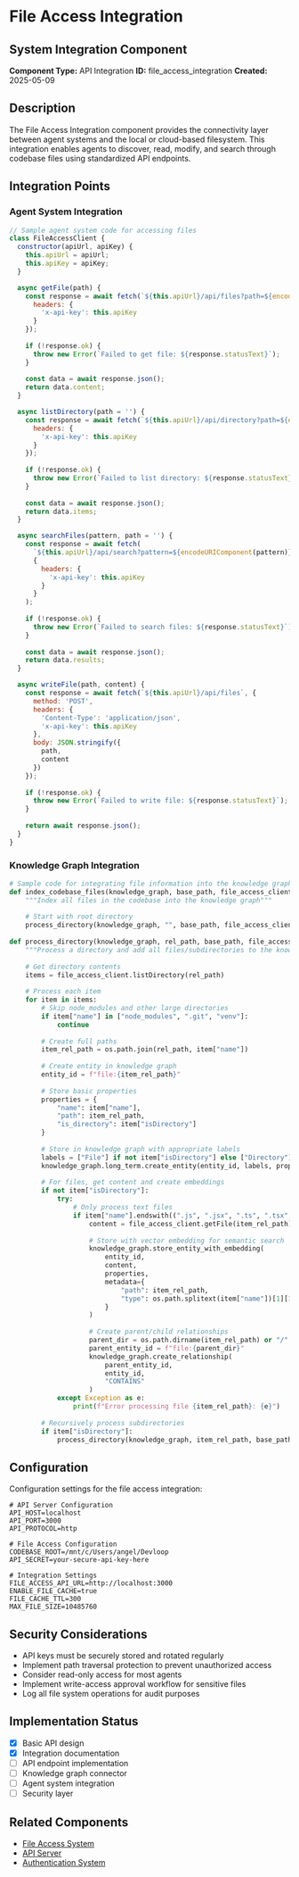 # File Access Integration

## System Integration Component

**Component Type:** API Integration
**ID:** file_access_integration
**Created:** 2025-05-09

## Description

The File Access Integration component provides the connectivity layer between agent systems and the local or cloud-based filesystem. This integration enables agents to discover, read, modify, and search through codebase files using standardized API endpoints.

## Integration Points

### Agent System Integration

```javascript
// Sample agent system code for accessing files
class FileAccessClient {
  constructor(apiUrl, apiKey) {
    this.apiUrl = apiUrl;
    this.apiKey = apiKey;
  }

  async getFile(path) {
    const response = await fetch(`${this.apiUrl}/api/files?path=${encodeURIComponent(path)}`, {
      headers: {
        'x-api-key': this.apiKey
      }
    });
    
    if (!response.ok) {
      throw new Error(`Failed to get file: ${response.statusText}`);
    }
    
    const data = await response.json();
    return data.content;
  }

  async listDirectory(path = '') {
    const response = await fetch(`${this.apiUrl}/api/directory?path=${encodeURIComponent(path)}`, {
      headers: {
        'x-api-key': this.apiKey
      }
    });
    
    if (!response.ok) {
      throw new Error(`Failed to list directory: ${response.statusText}`);
    }
    
    const data = await response.json();
    return data.items;
  }

  async searchFiles(pattern, path = '') {
    const response = await fetch(
      `${this.apiUrl}/api/search?pattern=${encodeURIComponent(pattern)}&path=${encodeURIComponent(path)}`, 
      {
        headers: {
          'x-api-key': this.apiKey
        }
      }
    );
    
    if (!response.ok) {
      throw new Error(`Failed to search files: ${response.statusText}`);
    }
    
    const data = await response.json();
    return data.results;
  }

  async writeFile(path, content) {
    const response = await fetch(`${this.apiUrl}/api/files`, {
      method: 'POST',
      headers: {
        'Content-Type': 'application/json',
        'x-api-key': this.apiKey
      },
      body: JSON.stringify({
        path,
        content
      })
    });
    
    if (!response.ok) {
      throw new Error(`Failed to write file: ${response.statusText}`);
    }
    
    return await response.json();
  }
}
```

### Knowledge Graph Integration

```python
# Sample code for integrating file information into the knowledge graph
def index_codebase_files(knowledge_graph, base_path, file_access_client):
    """Index all files in the codebase into the knowledge graph"""
    
    # Start with root directory
    process_directory(knowledge_graph, "", base_path, file_access_client)
    
def process_directory(knowledge_graph, rel_path, base_path, file_access_client):
    """Process a directory and add all files/subdirectories to the knowledge graph"""
    
    # Get directory contents
    items = file_access_client.listDirectory(rel_path)
    
    # Process each item
    for item in items:
        # Skip node_modules and other large directories
        if item["name"] in ["node_modules", ".git", "venv"]:
            continue
            
        # Create full paths
        item_rel_path = os.path.join(rel_path, item["name"])
        
        # Create entity in knowledge graph
        entity_id = f"file:{item_rel_path}"
        
        # Store basic properties
        properties = {
            "name": item["name"],
            "path": item_rel_path,
            "is_directory": item["isDirectory"]
        }
        
        # Store in knowledge graph with appropriate labels
        labels = ["File"] if not item["isDirectory"] else ["Directory"]
        knowledge_graph.long_term.create_entity(entity_id, labels, properties)
        
        # For files, get content and create embeddings
        if not item["isDirectory"]:
            try:
                # Only process text files
                if item["name"].endswith((".js", ".jsx", ".ts", ".tsx", ".py", ".md", ".json", ".html", ".css")):
                    content = file_access_client.getFile(item_rel_path)
                    
                    # Store with vector embedding for semantic search
                    knowledge_graph.store_entity_with_embedding(
                        entity_id,
                        content,
                        properties,
                        metadata={
                            "path": item_rel_path,
                            "type": os.path.splitext(item["name"])[1][1:] # file extension without dot
                        }
                    )
                    
                    # Create parent/child relationships
                    parent_dir = os.path.dirname(item_rel_path) or "/"
                    parent_entity_id = f"file:{parent_dir}"
                    knowledge_graph.create_relationship(
                        parent_entity_id, 
                        entity_id, 
                        "CONTAINS"
                    )
            except Exception as e:
                print(f"Error processing file {item_rel_path}: {e}")
        
        # Recursively process subdirectories
        if item["isDirectory"]:
            process_directory(knowledge_graph, item_rel_path, base_path, file_access_client)
```

## Configuration

Configuration settings for the file access integration:

```env
# API Server Configuration
API_HOST=localhost
API_PORT=3000
API_PROTOCOL=http

# File Access Configuration
CODEBASE_ROOT=/mnt/c/Users/angel/Devloop
API_SECRET=your-secure-api-key-here

# Integration Settings
FILE_ACCESS_API_URL=http://localhost:3000
ENABLE_FILE_CACHE=true
FILE_CACHE_TTL=300
MAX_FILE_SIZE=10485760
```

## Security Considerations

- API keys must be securely stored and rotated regularly
- Implement path traversal protection to prevent unauthorized access
- Consider read-only access for most agents
- Implement write-access approval workflow for sensitive files
- Log all file system operations for audit purposes

## Implementation Status

- [x] Basic API design
- [x] Integration documentation
- [ ] API endpoint implementation
- [ ] Knowledge graph connector
- [ ] Agent system integration
- [ ] Security layer

## Related Components

- [File Access System](/agents/catalog/knowledge/file_access_system.md)
- [API Server](/agents/catalog/system/api_server.md)
- [Authentication System](/agents/catalog/system/authentication_system.md)